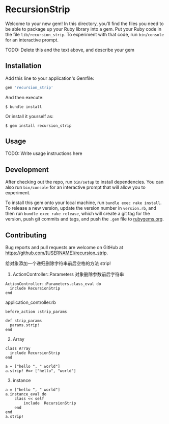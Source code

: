 # RecursionStrip

Welcome to your new gem! In this directory, you'll find the files you need to be able to package up your Ruby library into a gem. Put your Ruby code in the file `lib/recursion_strip`. To experiment with that code, run `bin/console` for an interactive prompt.

TODO: Delete this and the text above, and describe your gem

## Installation

Add this line to your application's Gemfile:

```ruby
gem 'recursion_strip'
```

And then execute:

    $ bundle install

Or install it yourself as:

    $ gem install recursion_strip

## Usage

TODO: Write usage instructions here

## Development

After checking out the repo, run `bin/setup` to install dependencies. You can also run `bin/console` for an interactive prompt that will allow you to experiment.

To install this gem onto your local machine, run `bundle exec rake install`. To release a new version, update the version number in `version.rb`, and then run `bundle exec rake release`, which will create a git tag for the version, push git commits and tags, and push the `.gem` file to [rubygems.org](https://rubygems.org).

## Contributing

Bug reports and pull requests are welcome on GitHub at https://github.com/[USERNAME]/recursion_strip.


给对象添加一个递归删除字符串前后空格的方法 strip!

1. ActionController::Parameters 对象删除参数前后字符串

```
ActionController::Parameters.class_eval do
  include RecursionStrip
end
```

application_controller.rb
```
before_action :strip_params

def strip_params
  params.strip!
end
```

2. Array
```
class Array
  include RecursionStrip
end

a = ["hello ", " world"]
a.strip! #=> ["hello", "world"]
```

3. instance
```
a = ["hello ", " world"]
a.instance_eval do
	class << self
		include  RecursionStrip
	end
end
a.strip!

```
